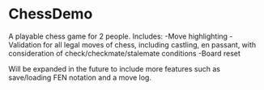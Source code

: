 # ChessDemo
A playable chess game for 2 people.
Includes:
-Move highlighting
-Validation for all legal moves of chess, including castling, en passant, with consideration of check/checkmate/stalemate conditions
-Board reset

Will be expanded in the future to include more features such as save/loading FEN notation and a move log.
